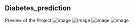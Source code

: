 Diabetes_prediction
-------------
Preview of the Project
![image](https://github.com/Karishmavundavalli/Diabetes_prediction/assets/126591889/a631de5c-2aad-456c-a0e2-20b006a10f50)
![image](https://github.com/Karishmavundavalli/Diabetes_prediction/assets/126591889/fb0c48b2-6b3a-4ff5-849b-0276565d6499)
![image](https://github.com/Karishmavundavalli/Diabetes_prediction/assets/126591889/8e06d137-d5a6-4cb5-be92-69c94638398e)
![image](https://github.com/Karishmavundavalli/Diabetes_prediction/assets/126591889/095fecb7-62ef-4e6a-9c23-0b5d10b169ec)
